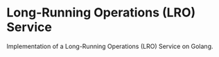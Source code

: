 Long-Running Operations (LRO) Service
=====================================

Implementation of a Long-Running Operations (LRO) Service on Golang.
